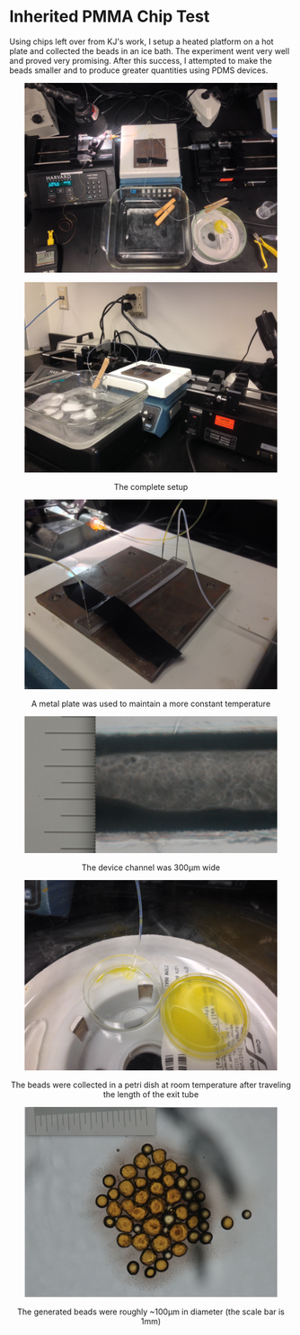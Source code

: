 # Inherited PMMA Chip Test

Using chips left over from KJ's work, I setup a heated platform on a hot plate and collected the beads in an ice bath. The experiment went very well and proved very promising. After this success, I attempted to make the beads smaller and to produce greater quantities using PDMS devices.

<p align="center">
  <img width="450" height=auto src="imgs/Device.jpg">
  <!-- <figcaption style="text-align: center;">The complete setup</figcaption> -->
</p>
<p align="center">
  <img width="450" height=auto src="imgs/Device_alt.JPG">
</p>
<p align="center">The complete setup</p>

<p align="center">
  <img width="450" height=auto src="imgs/Bead-Generation.JPG">
  <!-- <figcaption style="text-align: center;">A metal plate was used to maintain a more constant temperature</figcaption> -->
</p>
<p align="center">A metal plate was used to maintain a more constant temperature</p>

<p align="center">
  <img width="450" height=auto src="imgs/Measured-KJ-Channel.png">
  <!-- <figcaption style="text-align: center;">The device channel was 300µm wide</figcaption> -->
</p>
<p align="center">The device channel was 300µm wide</p>

<p align="center">
  <img width="450" height=auto src="imgs/Collected-Beads.JPG">
  <!-- <figcaption style="text-align: center;">The beads were collected in a petri dish at room temperature after traveling the length of the exit tube</figcaption> -->
</p>
<p align="center">The beads were collected in a petri dish at room temperature after traveling the length of the exit tube</p>

<p align="center">
  <img width="450" height=auto src="imgs/beads.png">
  <!-- <figcaption style="text-align: center;">The generated beads were roughly ~100µm in diameter (the scale bar is 1mm)</figcaption> -->
</p>

<p align="center">The generated beads were roughly ~100µm in diameter (the scale bar is 1mm)</p>
